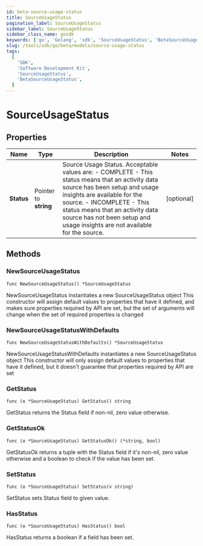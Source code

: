 ```yaml
---
id: beta-source-usage-status
title: SourceUsageStatus
pagination_label: SourceUsageStatus
sidebar_label: SourceUsageStatus
sidebar_class_name: gosdk
keywords: ['go', 'Golang', 'sdk', 'SourceUsageStatus', 'BetaSourceUsageStatus']
slug: /tools/sdk/go/beta/models/source-usage-status
tags:
  [
    'SDK',
    'Software Development Kit',
    'SourceUsageStatus',
    'BetaSourceUsageStatus',
  ]
---
```


# SourceUsageStatus

## Properties

| Name | Type | Description | Notes |
| --- | --- | --- | --- |
| **Status** | Pointer to **string** | Source Usage Status. Acceptable values are: - COMPLETE - This status means that an activity data source has been setup and usage insights are available for the source. - INCOMPLETE - This status means that an activity data source has not been setup and usage insights are not available for the source. | [optional] |

## Methods

### NewSourceUsageStatus

`func NewSourceUsageStatus() *SourceUsageStatus`

NewSourceUsageStatus instantiates a new SourceUsageStatus object This constructor will assign default values to properties that have it defined, and makes sure properties required by API are set, but the set of arguments will change when the set of required properties is changed

### NewSourceUsageStatusWithDefaults

`func NewSourceUsageStatusWithDefaults() *SourceUsageStatus`

NewSourceUsageStatusWithDefaults instantiates a new SourceUsageStatus object This constructor will only assign default values to properties that have it defined, but it doesn't guarantee that properties required by API are set

### GetStatus

`func (o *SourceUsageStatus) GetStatus() string`

GetStatus returns the Status field if non-nil, zero value otherwise.

### GetStatusOk

`func (o *SourceUsageStatus) GetStatusOk() (*string, bool)`

GetStatusOk returns a tuple with the Status field if it's non-nil, zero value otherwise and a boolean to check if the value has been set.

### SetStatus

`func (o *SourceUsageStatus) SetStatus(v string)`

SetStatus sets Status field to given value.

### HasStatus

`func (o *SourceUsageStatus) HasStatus() bool`

HasStatus returns a boolean if a field has been set.
